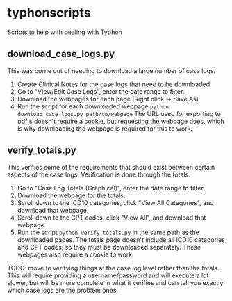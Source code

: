 # typhonscripts
Scripts to help with dealing with Typhon

## download_case_logs.py
This was borne out of needing to download a large number of case logs.
1. Create Clinical Notes for the case logs that need to be downloaded
2. Go to "View/Edit Case Logs", enter the date range to filter.
3. Download the webpages for each page (Right click -> Save As)
4. Run the script for each downloaded webpage `python download_case_logs.py path/to/webpage`
The URL used for exporting to pdf's doesn't require a cookie, but requesting the webpage does, which is why downloading the webpage is required for this to work.

## verify_totals.py
This verifies some of the requirements that should exist between certain aspects of the case logs. Verification is done through the totals.
1. Go to "Case Log Totals (Graphical)", enter the date range to filter.
2. Download the webpage for the totals.
3. Scroll down to the ICD10 categories, click "View All Categories", and download that webpage.
4. Scroll down to the CPT codes, click "View All", and download that webpage.
5. Run the script `python verify_totals.py` in the same path as the downloaded pages.
The totals page doesn't include all ICD10 categories and CPT codes, so they must be downloaded separately. These webpages also require a cookie to work.

TODO: move to verifying things at the case log level rather than the totals. This will require providing a username/password and will execute a lot slower, but will be more complete in what it verifies and can tell you exactly which case logs are the problem ones.
